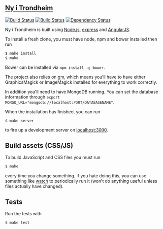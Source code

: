 ## [Ny i Trondheim](http://nyitrondheim.no)
[![Build Status](https://travis-ci.org/webkom/nyitrondheim.svg)](https://travis-ci.org/webkom/nyitrondheim) [![Build Status](https://ci.frigg.io/badges/webkom/nyitrondheim/)](https://ci.frigg.io/webkom/nyitrondheim/last/) [![Dependency Status](https://david-dm.org/webkom/nyitrondheim.svg)](https://david-dm.org/webkom/nyitrondheim)

Ny i Trondheim is built using [Node.js](http://nodejs.org/), [express](http://expressjs.com/) and [AngularJS](http://angularjs.org/).

To install a fresh clone, you must have node, npm and bower installed then run
```bash
$ make install
$ make
```

Bower can be installed via `npm install -g bower`. 

The project also relies on [gm](https://github.com/aheckmann/gm), which means you'll have to have either GraphicsMagick or ImageMagick installed for everything to work correctly.

In addition you'll need to have MongoDB running. You can set the database information through `export MONGO_URL="mongodb://localhost:PORT/DATABASENAME"`.

When the installation has finished, you can run
```bash
$ make server
```

to fire up a development server on [localhost:3000](http://localhost:3000).

## Build assets (CSS/JS)
To build JavaScript and CSS files you must run
```bash
$ make
```
every time you change something. If you hate doing this, you can use something like [watch](https://github.com/visionmedia/watch) to periodically run it (won't do anything useful unless files actually have changed).


## Tests
Run the tests with
```bash
$ make test
```
